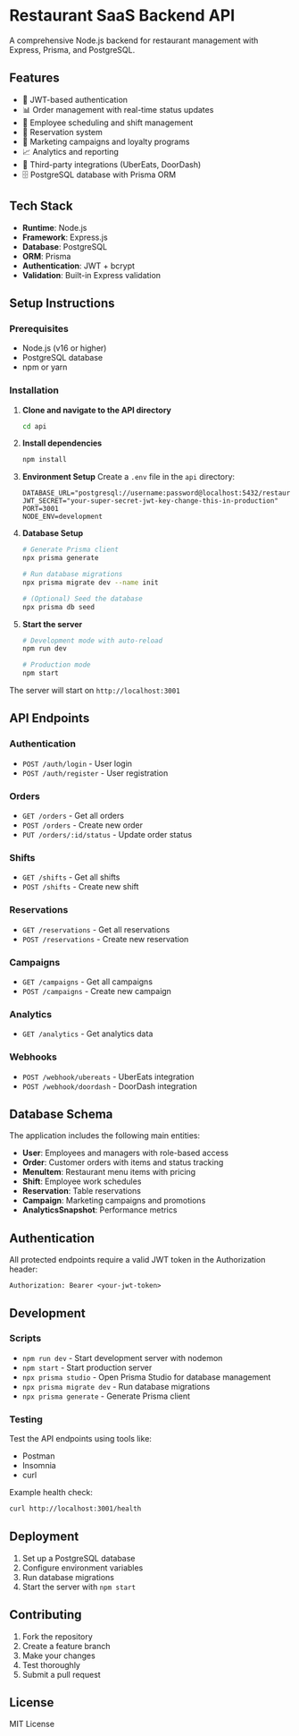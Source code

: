 # Restaurant SaaS Backend API

A comprehensive Node.js backend for restaurant management with Express, Prisma, and PostgreSQL.

## Features

- 🔐 JWT-based authentication
- 📊 Order management with real-time status updates
- 👥 Employee scheduling and shift management
- 📅 Reservation system
- 🎯 Marketing campaigns and loyalty programs
- 📈 Analytics and reporting
- 🔗 Third-party integrations (UberEats, DoorDash)
- 🗄️ PostgreSQL database with Prisma ORM

## Tech Stack

- **Runtime**: Node.js
- **Framework**: Express.js
- **Database**: PostgreSQL
- **ORM**: Prisma
- **Authentication**: JWT + bcrypt
- **Validation**: Built-in Express validation

## Setup Instructions

### Prerequisites

- Node.js (v16 or higher)
- PostgreSQL database
- npm or yarn

### Installation

1. **Clone and navigate to the API directory**
   ```bash
   cd api
   ```

2. **Install dependencies**
   ```bash
   npm install
   ```

3. **Environment Setup**
   Create a `.env` file in the `api` directory:
   ```env
   DATABASE_URL="postgresql://username:password@localhost:5432/restaurant_saas"
   JWT_SECRET="your-super-secret-jwt-key-change-this-in-production"
   PORT=3001
   NODE_ENV=development
   ```

4. **Database Setup**
   ```bash
   # Generate Prisma client
   npx prisma generate
   
   # Run database migrations
   npx prisma migrate dev --name init
   
   # (Optional) Seed the database
   npx prisma db seed
   ```

5. **Start the server**
   ```bash
   # Development mode with auto-reload
   npm run dev
   
   # Production mode
   npm start
   ```

The server will start on `http://localhost:3001`

## API Endpoints

### Authentication

- `POST /auth/login` - User login
- `POST /auth/register` - User registration

### Orders

- `GET /orders` - Get all orders
- `POST /orders` - Create new order
- `PUT /orders/:id/status` - Update order status

### Shifts

- `GET /shifts` - Get all shifts
- `POST /shifts` - Create new shift

### Reservations

- `GET /reservations` - Get all reservations
- `POST /reservations` - Create new reservation

### Campaigns

- `GET /campaigns` - Get all campaigns
- `POST /campaigns` - Create new campaign

### Analytics

- `GET /analytics` - Get analytics data

### Webhooks

- `POST /webhook/ubereats` - UberEats integration
- `POST /webhook/doordash` - DoorDash integration

## Database Schema

The application includes the following main entities:

- **User**: Employees and managers with role-based access
- **Order**: Customer orders with items and status tracking
- **MenuItem**: Restaurant menu items with pricing
- **Shift**: Employee work schedules
- **Reservation**: Table reservations
- **Campaign**: Marketing campaigns and promotions
- **AnalyticsSnapshot**: Performance metrics

## Authentication

All protected endpoints require a valid JWT token in the Authorization header:

```
Authorization: Bearer <your-jwt-token>
```

## Development

### Scripts

- `npm run dev` - Start development server with nodemon
- `npm start` - Start production server
- `npx prisma studio` - Open Prisma Studio for database management
- `npx prisma migrate dev` - Run database migrations
- `npx prisma generate` - Generate Prisma client

### Testing

Test the API endpoints using tools like:
- Postman
- Insomnia
- curl

Example health check:
```bash
curl http://localhost:3001/health
```

## Deployment

1. Set up a PostgreSQL database
2. Configure environment variables
3. Run database migrations
4. Start the server with `npm start`

## Contributing

1. Fork the repository
2. Create a feature branch
3. Make your changes
4. Test thoroughly
5. Submit a pull request

## License

MIT License 